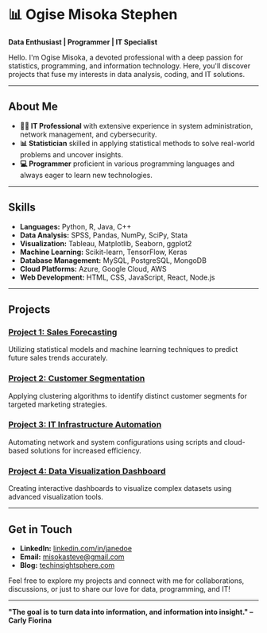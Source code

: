 # 📊 Ogise Misoka Stephen

**Data Enthusiast | Programmer | IT Specialist**

Hello. I'm Ogise Misoka, a devoted professional with a deep passion for statistics, programming, and information technology. Here, you'll discover projects that fuse my interests in data analysis, coding, and IT solutions.

---

## About Me

- **👨‍💻 IT Professional** with extensive experience in system administration, network management, and cybersecurity.
- **📊 Statistician** skilled in applying statistical methods to solve real-world problems and uncover insights.
- **💻 Programmer** proficient in various programming languages and always eager to learn new technologies.

---

## Skills

- **Languages:** Python, R, Java, C++
- **Data Analysis:** SPSS, Pandas, NumPy, SciPy, Stata
- **Visualization:** Tableau, Matplotlib, Seaborn, ggplot2
- **Machine Learning:** Scikit-learn, TensorFlow, Keras
- **Database Management:** MySQL, PostgreSQL, MongoDB
- **Cloud Platforms:** Azure, Google Cloud, AWS
- **Web Development:** HTML, CSS, JavaScript, React, Node.js

---

## Projects

### [Project 1: Sales Forecasting](https://github.com/ogisemisoka/sales-forecasting)
Utilizing statistical models and machine learning techniques to predict future sales trends accurately.

### [Project 2: Customer Segmentation](https://github.com/ogisemisoka/customer-segmentation)
Applying clustering algorithms to identify distinct customer segments for targeted marketing strategies.

### [Project 3: IT Infrastructure Automation](https://github.com/ogisemisoka/it-infrastructure-automation)
Automating network and system configurations using scripts and cloud-based solutions for increased efficiency.

### [Project 4: Data Visualization Dashboard](https://github.com/ogisemisoka/data-visualization-dashboard)
Creating interactive dashboards to visualize complex datasets using advanced visualization tools.

---

## Get in Touch

- **LinkedIn:** [linkedin.com/in/janedoe](https://linkedin.com/in/ogise-misoka-762505285)
- **Email:** misokasteve@gmail.com
- **Blog:** [techinsightsphere.com](https://techinsightsphere.com)

Feel free to explore my projects and connect with me for collaborations, discussions, or just to share our love for data, programming, and IT!

---

**"The goal is to turn data into information, and information into insight." – Carly Fiorina**






